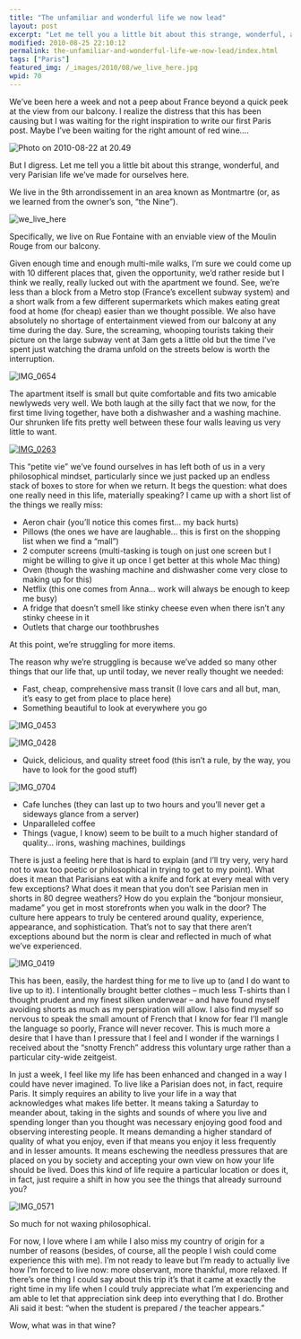 ```yaml
---
title: "The unfamiliar and wonderful life we now lead"
layout: post
excerpt: "Let me tell you a little bit about this strange, wonderful, and very Parisian life we’ve made for ourselves here. We live in the 9th arrondissement in an area known as Montmartre (or, as we learned from the owner’s son, “the Nine”)."
modified: 2010-08-25 22:10:12
permalink: the-unfamiliar-and-wonderful-life-we-now-lead/index.html
tags: ["Paris"]
featured_img: /_images/2010/08/we_live_here.jpg
wpid: 70
---
```



We’ve been here a week and not a peep about France beyond a quick peek at the view from our balcony. I realize the distress that this has been causing but I was waiting for the right inspiration to write our first Paris post. Maybe I’ve been waiting for the right amount of red wine….

![](/_images/2010/08/Photo-on-2010-08-22-at-20.49.jpg "Photo on 2010-08-22 at 20.49")

But I digress. Let me tell you a little bit about this strange, wonderful, and very Parisian life we’ve made for ourselves here.

We live in the 9th arrondissement in an area known as Montmartre (or, as we learned from the owner’s son, “the Nine”).

![](/_images/2010/08/we_live_here.jpg "we_live_here")

Specifically, we live on Rue Fontaine with an enviable view of the Moulin Rouge from our balcony.

Given enough time and enough multi-mile walks, I’m sure we could come up with 10 different places that, given the opportunity, we’d rather reside but I think we really, really lucked out with the apartment we found. See, we’re less than a block from a Metro stop (France’s excellent subway system) and a short walk from a few different supermarkets which makes eating great food at home (for cheap) easier than we thought possible. We also have absolutely no shortage of entertainment viewed from our balcony at any time during the day. Sure, the screaming, whooping tourists taking their picture on the large subway vent at 3am gets a little old but the time I’ve spent just watching the drama unfold on the streets below is worth the interruption.

![](/_images/2010/08/IMG_0654.jpg "IMG_0654")

The apartment itself is small but quite comfortable and fits two amicable newlyweds very well. We both laugh at the silly fact that we now, for the first time living together, have both a dishwasher and a washing machine. Our shrunken life fits pretty well between these four walls leaving us very little to want.

[![](/_images/2010/08/IMG_0263.jpg "IMG_0263")](/_images/2010/08/IMG_0263.jpg)

This “petite vie” we’ve found ourselves in has left both of us in a very philosophical mindset, particularly since we just packed up an endless stack of boxes to store for when we return. It begs the question: what does one really need in this life, materially speaking? I came up with a short list of the things we really miss:

- Aeron chair (you’ll notice this comes first… my back hurts)
- Pillows (the ones we have are laughable… this is first on the shopping list when we find a “mall”)
- 2 computer screens (multi-tasking is tough on just one screen but I might be willing to give it up once I get better at this whole Mac thing)
- Oven (though the washing machine and dishwasher come very close to making up for this)
- Netflix (this one comes from Anna… work will always be enough to keep me busy)
- A fridge that doesn’t smell like stinky cheese even when there isn’t any stinky cheese in it
- Outlets that charge our toothbrushes

At this point, we’re struggling for more items.

The reason why we’re struggling is because we’ve added so many other things that our life that, up until today, we never really thought we needed:

- Fast, cheap, comprehensive mass transit (I love cars and all but, man, it’s easy to get from place to place here)
- Something beautiful to look at everywhere you go

![](/_images/2010/08/IMG_0453.jpg "IMG_0453")

![](/_images/2010/08/IMG_0428.jpg "IMG_0428")

- Quick, delicious, and quality street food (this isn’t a rule, by the way, you have to look for the good stuff)

![](/_images/2010/08/IMG_0704.jpg "IMG_0704")

- Cafe lunches (they can last up to two hours and you’ll never get a sideways glance from a server)
- Unparalleled coffee
- Things (vague, I know) seem to be built to a much higher standard of quality… irons, washing machines, buildings

There is just a feeling here that is hard to explain (and I’ll try very, very hard not to wax too poetic or philosophical in trying to get to my point). What does it mean that Parisians eat with a knife and fork at every meal with very few exceptions? What does it mean that you don’t see Parisian men in shorts in 80 degree weathers? How do you explain the “bonjour monsieur, madame” you get in most storefronts when you walk in the door? The culture here appears to truly be centered around quality, experience, appearance, and sophistication. That’s not to say that there aren’t exceptions abound but the norm is clear and reflected in much of what we’ve experienced.

![](/_images/2010/08/IMG_0419.jpg "IMG_0419")

This has been, easily, the hardest thing for me to live up to (and I do want to live up to it). I intentionally brought better clothes – much less T-shirts than I thought prudent and my finest silken underwear – and have found myself avoiding shorts as much as my perspiration will allow. I also find myself so nervous to speak the small amount of French that I know for fear I’ll mangle the language so poorly, France will never recover. This is much more a desire that I have than I pressure that I feel and I wonder if the warnings I received about the “snotty French” address this voluntary urge rather than a particular city-wide zeitgeist.

In just a week, I feel like my life has been enhanced and changed in a way I could have never imagined. To live like a Parisian does not, in fact, require Paris. It simply requires an ability to live your life in a way that acknowledges what makes life better. It means taking a Saturday to meander about, taking in the sights and sounds of where you live and spending longer than you thought was necessary enjoying good food and observing interesting people. It means demanding a higher standard of quality of what you enjoy, even if that means you enjoy it less frequently and in lesser amounts. It means eschewing the needless pressures that are placed on you by society and accepting your own view on how your life should be lived. Does this kind of life require a particular location or does it, in fact, just require a shift in how you see the things that already surround you?

![](/_images/2010/08/IMG_0571.jpg "IMG_0571")

So much for not waxing philosophical.

For now, I love where I am while I also miss my country of origin for a number of reasons (besides, of course, all the people I wish could come experience this with me). I’m not ready to leave but I’m ready to actually live how I’m forced to live now: more observant, more thankful, more relaxed. If there’s one thing I could say about this trip it’s that it came at exactly the right time in my life when I could truly appreciate what I’m experiencing and am able to let that appreciation sink deep into everything that I do. Brother Ali said it best: “when the student is prepared / the teacher appears.”

Wow, what was in that wine?
